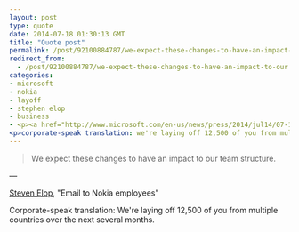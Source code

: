 ```yaml
---
layout: post
type: quote
date: 2014-07-18 01:30:13 GMT
title: "Quote post"
permalink: /post/92100884787/we-expect-these-changes-to-have-an-impact-to-our
redirect_from: 
  - /post/92100884787/we-expect-these-changes-to-have-an-impact-to-our
categories:
- microsoft
- nokia
- layoff
- stephen elop
- business
- <p><a href="http://www.microsoft.com/en-us/news/press/2014/jul14/07-17announcement2.aspx">steven elop</a>, "email to nokia employees"</p>
<p>corporate-speak translation: we're laying off 12,500 of you from multiple countries over the next several months.</p>
---
```

<blockquote>We expect these changes to have an impact to our team structure.</blockquote>

 — <p><a href="http://www.microsoft.com/en-us/news/press/2014/jul14/07-17announcement2.aspx">Steven Elop</a>, "Email to Nokia employees"</p>
<p>Corporate-speak translation: We're laying off 12,500 of you from multiple countries over the next several months.</p>